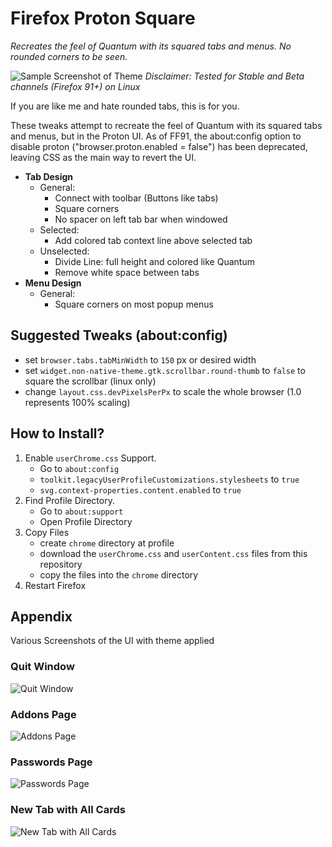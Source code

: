 # Firefox Proton Square
*Recreates the feel of Quantum with its squared tabs and menus. No rounded corners to be seen.*



![Sample Screenshot of Theme](https://raw.githubusercontent.com/leadweedy/Firefox-Proton-Square/main/images/ff_protonbutquantum.png "Sample Screenshot")
*Disclaimer: Tested for Stable and Beta channels (Firefox 91+) on Linux*

  If you are like me and hate rounded tabs, this is for you.
  
  These tweaks attempt to recreate the feel of Quantum with its squared tabs and menus, but in the Proton UI. As of FF91, the about:config option to disable proton ("browser.proton.enabled = false") has been deprecated, leaving CSS as the main way to revert the UI.

  - **Tab Design**
    - General:
      - Connect with toolbar (Buttons like tabs)
      - Square corners
      - No spacer on left tab bar when windowed
    - Selected:
      - Add colored tab context line above selected tab
    - Unselected:
      - Divide Line: full height and colored like Quantum
      - Remove white space between tabs
  - **Menu Design**
    - General:
      - Square corners on most popup menus

      
## Suggested Tweaks (about:config)
  - set `browser.tabs.tabMinWidth` to `150` px or desired width
  - set `widget.non-native-theme.gtk.scrollbar.round-thumb` to `false` to square the scrollbar (linux only)
  - change `layout.css.devPixelsPerPx` to scale the whole browser (1.0 represents 100% scaling)

  
## How to Install?

  1. Enable `userChrome.css` Support.
     - Go to `about:config`
     - `toolkit.legacyUserProfileCustomizations.stylesheets` to `true`
     - `svg.context-properties.content.enabled` to `true`
  2. Find Profile Directory.
     - Go to `about:support`
     - Open Profile Directory
  3. Copy Files
     - create `chrome` directory at profile
     - download the `userChrome.css` and `userContent.css` files from this repository
     - copy the files into the `chrome` directory
  4. Restart Firefox
 



## Appendix

Various Screenshots of the UI with theme applied

### Quit Window
![Quit Window](https://raw.githubusercontent.com/leadweedy/Firefox-Proton-Square/main/images/quit.png "Quit Window")

### Addons Page
![Addons Page](https://raw.githubusercontent.com/leadweedy/Firefox-Proton-Square/main/images/addons.png "Addons Page")

### Passwords Page
![Passwords Page](https://raw.githubusercontent.com/leadweedy/Firefox-Proton-Square/main/images/logins.png "Passwords Page")

### New Tab with All Cards
![New Tab with All Cards](https://raw.githubusercontent.com/leadweedy/Firefox-Proton-Square/main/images/newtab_cards.png "New Tab with All Cards")


